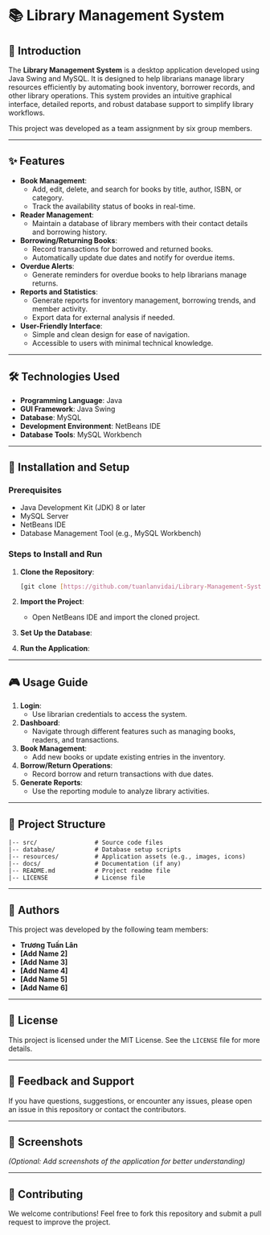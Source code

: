 
# 📚 Library Management System

## 📖 Introduction
The **Library Management System** is a desktop application developed using Java Swing and MySQL. It is designed to help librarians manage library resources efficiently by automating book inventory, borrower records, and other library operations. This system provides an intuitive graphical interface, detailed reports, and robust database support to simplify library workflows.

This project was developed as a team assignment by six group members.

---

## ✨ Features
- **Book Management**:
  - Add, edit, delete, and search for books by title, author, ISBN, or category.
  - Track the availability status of books in real-time.
- **Reader Management**:
  - Maintain a database of library members with their contact details and borrowing history.
- **Borrowing/Returning Books**:
  - Record transactions for borrowed and returned books.
  - Automatically update due dates and notify for overdue items.
- **Overdue Alerts**:
  - Generate reminders for overdue books to help librarians manage returns.
- **Reports and Statistics**:
  - Generate reports for inventory management, borrowing trends, and member activity.
  - Export data for external analysis if needed.
- **User-Friendly Interface**:
  - Simple and clean design for ease of navigation.
  - Accessible to users with minimal technical knowledge.

---

## 🛠️ Technologies Used
- **Programming Language**: Java
- **GUI Framework**: Java Swing
- **Database**: MySQL
- **Development Environment**: NetBeans IDE
- **Database Tools**: MySQL Workbench

---

## 🚀 Installation and Setup

### Prerequisites
- Java Development Kit (JDK) 8 or later
- MySQL Server
- NetBeans IDE
- Database Management Tool (e.g., MySQL Workbench)

### Steps to Install and Run
1. **Clone the Repository**:
   ```bash
   [git clone [https://github.com/tuanlanvidai/Library-Management-System---Project-2.git]
   ```
2. **Import the Project**:
   - Open NetBeans IDE and import the cloned project.
3. **Set Up the Database**:
   
4. **Run the Application**:

---

## 🎮 Usage Guide
1. **Login**:
   - Use librarian credentials to access the system.
2. **Dashboard**:
   - Navigate through different features such as managing books, readers, and transactions.
3. **Book Management**:
   - Add new books or update existing entries in the inventory.
4. **Borrow/Return Operations**:
   - Record borrow and return transactions with due dates.
5. **Generate Reports**:
   - Use the reporting module to analyze library activities.

---

## 📂 Project Structure
```plaintext
|-- src/                # Source code files
|-- database/           # Database setup scripts
|-- resources/          # Application assets (e.g., images, icons)
|-- docs/               # Documentation (if any)
|-- README.md           # Project readme file
|-- LICENSE             # License file
```

---

## 👥 Authors
This project was developed by the following team members:

- **Trương Tuấn Lân**
- **[Add Name 2]**
- **[Add Name 3]**
- **[Add Name 4]**
- **[Add Name 5]**
- **[Add Name 6]**

---

## 📝 License
This project is licensed under the MIT License. See the `LICENSE` file for more details.

---

## 🙋 Feedback and Support
If you have questions, suggestions, or encounter any issues, please open an issue in this repository or contact the contributors.

---

## 📸 Screenshots
*(Optional: Add screenshots of the application for better understanding)*

---

## 🤝 Contributing
We welcome contributions! Feel free to fork this repository and submit a pull request to improve the project.

